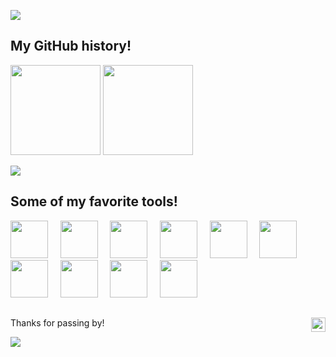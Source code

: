 ![](https://capsule-render.vercel.app/api?type=waving&color=0:86c2f6,33:b08ef8,66:e199f3,100:f9dab7&text=Hey%20there!&fontColor=ffffff&height=100&section=header)

## My GitHub history!
<p align="left">
<img height="144" src="https://github-readme-stats.vercel.app/api?username=lucas-ht&show_icons=true&theme=apprentice&hide=contribs,prs"/>
<img height="144" src="https://github-readme-stats.vercel.app/api/top-langs/?username=lucas-ht&langs_count=5&layout=compact&theme=apprentice"/>
</p>

![](/../snake/snake.svg)

## Some of my favorite tools!
<p align="left">
<img height="60" src="https://cdn.jsdelivr.net/gh/devicons/devicon/icons/vscode/vscode-original.svg"/>
&nbsp;&nbsp;&nbsp;
<img height="60" src="https://cdn.jsdelivr.net/gh/devicons/devicon/icons/python/python-original.svg"/>
&nbsp;&nbsp;&nbsp;
<img height="60" src="https://cdn.jsdelivr.net/gh/devicons/devicon/icons/c/c-original.svg"/>
&nbsp;&nbsp;&nbsp;
<img height="60" src="https://cdn.jsdelivr.net/gh/devicons/devicon/icons/cplusplus/cplusplus-original.svg"/>
&nbsp;&nbsp;&nbsp;
<img height="60" src="https://cdn.jsdelivr.net/gh/devicons/devicon/icons/lua/lua-original.svg"/>
&nbsp;&nbsp;&nbsp;
<img height="60" src="https://cdn.jsdelivr.net/gh/devicons/devicon/icons/html5/html5-original.svg"/>
&nbsp;&nbsp;&nbsp;
<img height="60" src="https://cdn.jsdelivr.net/gh/devicons/devicon/icons/css3/css3-original.svg"/>
&nbsp;&nbsp;&nbsp;
<img height="60" src="https://cdn.jsdelivr.net/gh/devicons/devicon/icons/javascript/javascript-original.svg" />
&nbsp;&nbsp;&nbsp;
<img height="60" src="https://cdn.jsdelivr.net/gh/devicons/devicon/icons/mysql/mysql-original.svg"/>
&nbsp;&nbsp;&nbsp;
<img height="60" src="https://cdn.jsdelivr.net/gh/devicons/devicon/icons/flask/flask-original.svg"/>
</p>

##
Thanks for passing by! <img height="23" align="right" src="https://komarev.com/ghpvc/?username=lucas-ht&color=blue"/>

![](https://capsule-render.vercel.app/api?type=waving&color=100:86c2f6,66:b08ef8,33:e199f3,0:f9dab7&height=100&section=footer)
